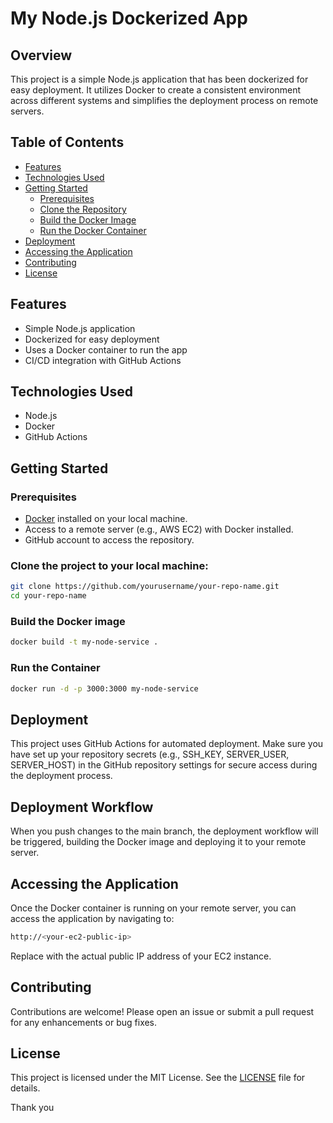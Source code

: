 # My Node.js Dockerized App

## Overview

This project is a simple Node.js application that has been dockerized for easy deployment. It utilizes Docker to create a consistent environment across different systems and simplifies the deployment process on remote servers.

## Table of Contents

- [Features](#features)
- [Technologies Used](#technologies-used)
- [Getting Started](#getting-started)
  - [Prerequisites](#prerequisites)
  - [Clone the Repository](#clone-the-repository)
  - [Build the Docker Image](#build-the-docker-image)
  - [Run the Docker Container](#run-the-docker-container)
- [Deployment](#deployment)
- [Accessing the Application](#accessing-the-application)
- [Contributing](#contributing)
- [License](#license)

## Features

- Simple Node.js application
- Dockerized for easy deployment
- Uses a Docker container to run the app
- CI/CD integration with GitHub Actions

## Technologies Used

- Node.js
- Docker
- GitHub Actions

## Getting Started

### Prerequisites

- [Docker](https://www.docker.com/get-started) installed on your local machine.
- Access to a remote server (e.g., AWS EC2) with Docker installed.
- GitHub account to access the repository.

### Clone the project to your local machine:

```bash
git clone https://github.com/yourusername/your-repo-name.git
cd your-repo-name
```
### Build the Docker image

```bash
docker build -t my-node-service .
```
### Run the Container

```bash
docker run -d -p 3000:3000 my-node-service
```

## Deployment

This project uses GitHub Actions for automated deployment. Make sure you have set up your repository secrets (e.g., SSH_KEY, SERVER_USER, SERVER_HOST) in the GitHub repository settings for secure access during the deployment process.

## Deployment Workflow
When you push changes to the main branch, the deployment workflow will be triggered, building the Docker image and deploying it to your remote server.

## Accessing the Application

Once the Docker container is running on your remote server, you can access the application by navigating to:
```bash
http://<your-ec2-public-ip>
```
Replace <your-ec2-public-ip> with the actual public IP address of your EC2 instance.

## Contributing
Contributions are welcome! Please open an issue or submit a pull request for any enhancements or bug fixes.

## License

This project is licensed under the MIT License. See the [LICENSE](LICENSE) file for details.

Thank you


